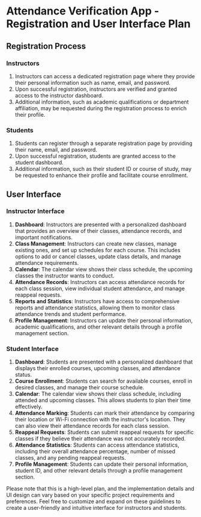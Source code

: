 # Attendance Verification App - Registration and User Interface Plan

## Registration Process

### Instructors

1. Instructors can access a dedicated registration page where they provide their personal information such as name, email, and password.
2. Upon successful registration, instructors are verified and granted access to the instructor dashboard.
3. Additional information, such as academic qualifications or department affiliation, may be requested during the registration process to enrich their profile.

### Students

1. Students can register through a separate registration page by providing their name, email, and password.
2. Upon successful registration, students are granted access to the student dashboard.
3. Additional information, such as their student ID or course of study, may be requested to enhance their profile and facilitate course enrollment.

## User Interface

### Instructor Interface

1. **Dashboard**: Instructors are presented with a personalized dashboard that provides an overview of their classes, attendance records, and important notifications.
2. **Class Management**: Instructors can create new classes, manage existing ones, and set up schedules for each course. This includes options to add or cancel classes, update class details, and manage attendance requirements.
3. **Calendar**: The calendar view shows their class schedule, the upcoming classes the instructor wants to conduct.
4. **Attendance Records**: Instructors can access attendance records for each class session, view individual student attendance, and manage reappeal requests.
5. **Reports and Statistics**: Instructors have access to comprehensive reports and attendance statistics, allowing them to monitor class attendance trends and student performance.
6. **Profile Management**: Instructors can update their personal information, academic qualifications, and other relevant details through a profile management section.

### Student Interface

1. **Dashboard**: Students are presented with a personalized dashboard that displays their enrolled courses, upcoming classes, and attendance status.
2. **Course Enrollment**: Students can search for available courses, enroll in desired classes, and manage their course schedule.
3. **Calendar**: The calendar view shows their class schedule, including attended and upcoming classes. This allows students to plan their time effectively.
4. **Attendance Marking**: Students can mark their attendance by comparing their location or Wi-Fi connection with the instructor's location. They can also view their attendance records for each class session.
5. **Reappeal Requests**: Students can submit reappeal requests for specific classes if they believe their attendance was not accurately recorded.
6. **Attendance Statistics**: Students can access attendance statistics, including their overall attendance percentage, number of missed classes, and any pending reappeal requests.
7. **Profile Management**: Students can update their personal information, student ID, and other relevant details through a profile management section.

Please note that this is a high-level plan, and the implementation details and UI design can vary based on your specific project requirements and preferences. Feel free to customize and expand on these guidelines to create a user-friendly and intuitive interface for instructors and students.
